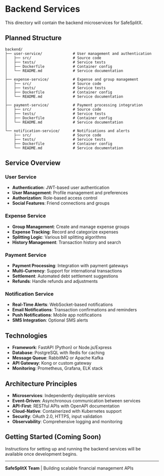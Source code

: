 # Backend Services

This directory will contain the backend microservices for SafeSplitX.

## Planned Structure

```
backend/
├── user-service/              # User management and authentication
│   ├── src/                   # Source code
│   ├── tests/                 # Service tests
│   ├── Dockerfile             # Container config
│   └── README.md              # Service documentation
│
├── expense-service/           # Expense and group management
│   ├── src/                   # Source code
│   ├── tests/                 # Service tests
│   ├── Dockerfile             # Container config
│   └── README.md              # Service documentation
│
├── payment-service/           # Payment processing integration
│   ├── src/                   # Source code
│   ├── tests/                 # Service tests
│   ├── Dockerfile             # Container config
│   └── README.md              # Service documentation
│
└── notification-service/      # Notifications and alerts
    ├── src/                   # Source code
    ├── tests/                 # Service tests
    ├── Dockerfile             # Container config
    └── README.md              # Service documentation
```

## Service Overview

### User Service
- **Authentication**: JWT-based user authentication
- **User Management**: Profile management and preferences
- **Authorization**: Role-based access control
- **Social Features**: Friend connections and groups

### Expense Service  
- **Group Management**: Create and manage expense groups
- **Expense Tracking**: Record and categorize expenses
- **Splitting Logic**: Various bill splitting algorithms
- **History Management**: Transaction history and search

### Payment Service
- **Payment Processing**: Integration with payment gateways
- **Multi-Currency**: Support for international transactions
- **Settlement**: Automated debt settlement suggestions
- **Refunds**: Handle refunds and adjustments

### Notification Service
- **Real-Time Alerts**: WebSocket-based notifications
- **Email Notifications**: Transaction confirmations and reminders
- **Push Notifications**: Mobile app notifications
- **SMS Integration**: Optional SMS alerts

## Technologies

- **Framework**: FastAPI (Python) or Node.js/Express
- **Database**: PostgreSQL with Redis for caching
- **Message Queue**: RabbitMQ or Apache Kafka
- **API Gateway**: Kong or custom gateway
- **Monitoring**: Prometheus, Grafana, ELK stack

## Architecture Principles

- **Microservices**: Independently deployable services
- **Event-Driven**: Asynchronous communication between services
- **API-First**: RESTful APIs with OpenAPI documentation
- **Cloud-Native**: Containerized with Kubernetes support
- **Security**: OAuth 2.0, HTTPS, input validation
- **Observability**: Comprehensive logging and monitoring

## Getting Started (Coming Soon)

Instructions for setting up and running the backend services will be available once development begins.

---

**SafeSplitX Team** | Building scalable financial management APIs
